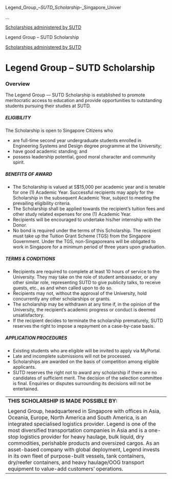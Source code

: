 Legend_Group_–_SUTD_Scholarship_-_Singapore_Univer



…

 [Scholarships administered by SUTD](/admissions/undergraduate/scholarship/sutd-administered) 

Legend Group – SUTD Scholarship

[Scholarships administered by SUTD](https://www.sutd.edu.sg/admissions/undergraduate/scholarship/sutd-administered)

Legend Group – SUTD Scholarship
===============================

### Overview



The Legend Group — SUTD Scholarship is established to promote meritocratic access to education and provide opportunities to outstanding students pursuing their studies at SUTD.



##### **ELIGIBILITY**



The Scholarship is open to Singapore Citizens who



* are full-time second year undergraduate students enrolled in Engineering Systems and Design degree programme at the University;
* have good academic standing; and
* possess leadership potential, good moral character and community spirit.


##### **BENEFITS OF AWARD**



* The Scholarship is valued at S$15,000 per academic year and is tenable for one (1) Academic Year. Successful recipients may apply for the Scholarship in the subsequent Academic Year, subject to meeting the prevailing eligibility criteria.
* The Scholarship shall be applied towards the recipient’s tuition fees and other study related expenses for one (1) Academic Year.
* Recipients will be encouraged to undertake his/her internship with the Donor.
* No bond is required under the terms of this Scholarship. The recipient must take up the Tuition Grant Scheme (TGS) from the Singapore Government. Under the TGS, non-Singaporeans will be obligated to work in Singapore for a minimum period of three years upon graduation.


##### **TERMS & CONDITIONS**



* Recipients are required to complete at least 10 hours of service to the University. They may take on the role of student ambassador, or any other similar role, representing SUTD to give publicity talks, to receive guests, etc., as and when called upon to do so.
* Recipients may not, without the approval of the University, hold concurrently any other scholarships or grants.
* The scholarship may be withdrawn at any time if, in the opinion of the University, the recipient’s academic progress or conduct is deemed unsatisfactory.
* If the recipient decides to terminate the scholarship prematurely, SUTD reserves the right to impose a repayment on a case-by-case basis.


##### **APPLICATION PROCEDURES**



* Existing students who are eligible will be invited to apply via MyPortal.
* Late and incomplete submissions will not be processed.
* Scholarships are awarded on the basis of competition among eligible applicants.
* SUTD reserves the right not to award any scholarship if there are no candidates of sufficient merit. The decision of the selection committee is final. Enquiries or disputes surrounding its decisions will not be entertained.


|  |
| --- |
| **THIS SCHOLARSHIP IS MADE POSSIBLE BY:** |
|  |
| Legend Group, headquartered in Singapore with offices in Asia, Oceania, Europe, North America and South America, is an integrated specialised logistics provider.   Legend is one of the most diversified transportation companies in Asia and is a one-stop logistics provider for heavy haulage, bulk liquid, dry commodities, perishable products and oversized cargos.    As an asset-based company with global deployment, Legend invests in its own fleet of purpose-built vessels, tank containers, dry/reefer containers, and heavy haulage/OOG transport equipment to value-add customers’ operations. |

